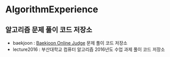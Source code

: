 # AlgorithmExperience
## 알고리즘 문제 풀이 코드 저장소

* baekjoon : [Baekjoon Online Judge] 문제 풀이 코드 저장소
* lecture2016 : 부산대학교 컴퓨터 알고리즘 2016년도 수업 과제 풀이 코드 저장소

[Baekjoon Online Judge]: https://www.acmicpc.net

